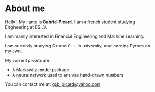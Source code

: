 # About me

Hello ! My name is **Gabriel Picard**. I am a french student studying Engineering at ESILV.

I am mainly interested in Financial Engineering and Machine Learning. 

I am currently studying C# and C++ in university, and learning Python on my own.

My current projets are:
- A Markowitz model package
- A neural network used to analyse hand-drawn numbers

You can contact me at: gab_picard@yahoo.com
